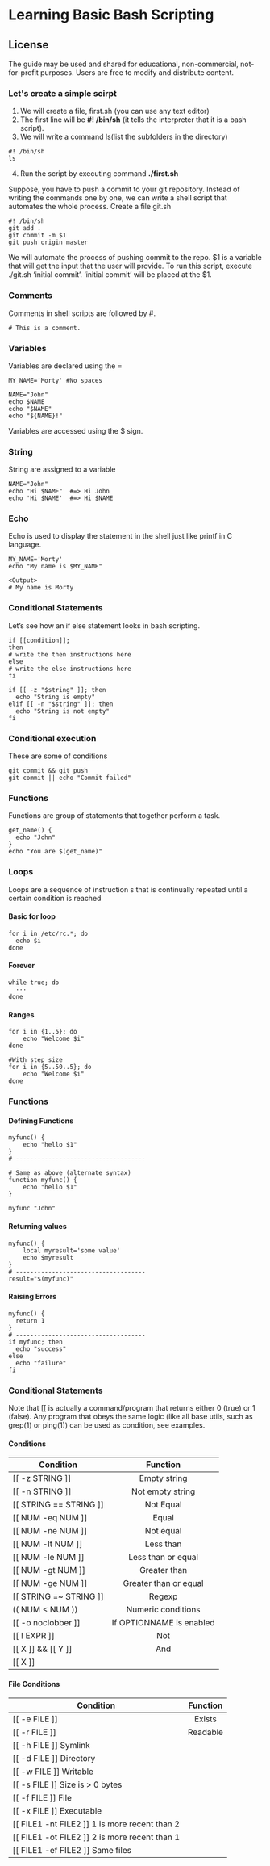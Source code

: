# Learning Basic Bash Scripting

## License

The guide may be used and shared for educational, non-commercial, not-for-profit purposes. Users are free to modify and distribute content.

### Let's create a simple scirpt

1. We will create a file, first.sh (you can use any text editor)
2. The first line will be **#! /bin/sh** (it tells the interpreter that it is a bash script).
3. We will write a command ls(list the subfolders in the directory)

```
#! /bin/sh
ls
```
4. Run the script by executing command **./first.sh**

Suppose, you have to push a commit to your git repository. Instead of writing the commands one by one, we can write a shell script that automates the whole process. Create a file git.sh

```
#! /bin/sh 
git add .
git commit -m $1
git push origin master
```
We will automate the process of pushing commit to the repo. $1 is a variable that will get the input that the user will provide.
To run this script, execute ./git.sh ‘initial commit’. ‘initial commit’ will be placed at the $1.


### Comments
Comments in shell scripts are followed by #.
```
# This is a comment.
```

### Variables
Variables are declared using the =
```
MY_NAME='Morty' #No spaces 
```
```
NAME="John"
echo $NAME
echo "$NAME"
echo "${NAME}!"
```
Variables are accessed using the $ sign.

### String
String are assigned to a variable
```
NAME="John"
echo "Hi $NAME"  #=> Hi John
echo 'Hi $NAME'  #=> Hi $NAME
```


### Echo
Echo is used to display the statement in the shell just like printf in C language.
```
MY_NAME='Morty' 
echo "My name is $MY_NAME"

<Output>
# My name is Morty
```

### Conditional Statements
Let’s see how an if else statement looks in bash scripting.
```
if [[condition]];
then
# write the then instructions here
else
# write the else instructions here
fi
```
```
if [[ -z "$string" ]]; then
  echo "String is empty"
elif [[ -n "$string" ]]; then
  echo "String is not empty"
fi

```
### Conditional execution
These are some of conditions
```
git commit && git push
git commit || echo "Commit failed"
```

### Functions
Functions are group of statements that together perform a task.
```
get_name() {
  echo "John"
}
echo "You are $(get_name)"
```

### Loops
 Loops are a sequence of instruction s that is continually repeated until a certain condition is reached
#### Basic for loop
```
for i in /etc/rc.*; do
  echo $i
done
```
#### Forever
```
while true; do
  ···
done
```
#### Ranges
```
for i in {1..5}; do
    echo "Welcome $i"
done

#With step size
for i in {5..50..5}; do
    echo "Welcome $i"
done
```

### Functions
#### Defining Functions
```
myfunc() {
    echo "hello $1"
}
# ------------------------------------

# Same as above (alternate syntax)
function myfunc() {
    echo "hello $1"
}

myfunc "John"
```
#### Returning values
```
myfunc() {
    local myresult='some value'
    echo $myresult
}
# ------------------------------------
result="$(myfunc)"
```

#### Raising Errors
```
myfunc() {
  return 1
}
# ------------------------------------
if myfunc; then
  echo "success"
else
  echo "failure"
fi
```

### Conditional Statements
Note that [[ is actually a command/program that returns either 0 (true) or 1 (false). Any program that obeys the same logic (like all base utils, such as grep(1) or ping(1)) can be used as condition, see examples.

#### Conditions
| Condition              | Function       |
| ------------------- |:----------------:|
| [[ -z STRING ]]     | Empty string     |
| [[ -n STRING ]]	    | Not empty string |
| [[ STRING == STRING ]]	    | Not Equal |
| [[ NUM -eq NUM ]]	    | Equal |
| [[ NUM -ne NUM ]]	    | Not equal |
| [[ NUM -lt NUM ]]	    | Less than |
| [[ NUM -le NUM ]]	    | Less than or equal |
| [[ NUM -gt NUM ]]	    | Greater than |
| [[ NUM -ge NUM ]]	    | Greater than or equal |
| [[ STRING =~ STRING ]]	    | Regexp |
| (( NUM < NUM ))	    | Numeric conditions |
| [[ -o noclobber ]]    | If OPTIONNAME is enabled |
| [[ ! EXPR ]]   | Not |
| [[ X ]] && [[ Y ]]   | And |
| [[ X ]] || [[ Y ]]    | Or |

#### File Conditions
| Condition              | Function       |
| ------------------- |:----------------:|
| [[ -e FILE ]]	      |  Exists  |
| [[ -r FILE ]]	| Readable |
| [[ -h FILE ]]	Symlink
| [[ -d FILE ]]	Directory
| [[ -w FILE ]]	Writable
| [[ -s FILE ]]	Size is > 0 bytes
| [[ -f FILE ]]	File
| [[ -x FILE ]]	Executable
| [[ FILE1 -nt FILE2 ]]	1 is more recent than 2
| [[ FILE1 -ot FILE2 ]]	2 is more recent than 1
| [[ FILE1 -ef FILE2 ]]	Same files
